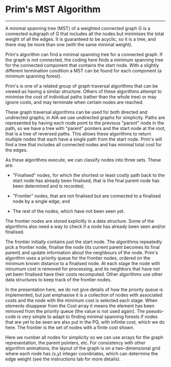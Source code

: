 # Prim's MST Algorithm
---

A minimal spanning tree (MST) of a weighted connected graph G is a connected
subgraph of G that includes all the nodes but minimises the total
weight of all the edges. It is guaranteed to be acyclic, so it is a
tree, and there may be more than one (with the same minimal weight).

Prim's algorithm can find a minimal spanning tree for a connected
graph. If the graph is not connected, the coding here finds a minimum
spanning tree for the connected component that contains the start
node. With a slightly different termination condition a MST can be found
for each component (a minimum spanning forest).

Prim's is one of a related group of graph traversal algorithms that can be viewed as having a similar
structure.
Others of these algorithms attempt to minimise the cost of individual
paths (rather than the whole tree) or may ignore costs, and may
terminate when certain nodes are reached.

These graph traversal algorithms can be used for both directed
and undirected graphs; in AIA we use undirected graphs for simplicity.
Paths are represented by having each node point to the previous
"parent" node in the path, so 
we have a tree with "parent" pointers and the start node at the
root, that is a tree of reversed paths. This allows these algorithms to return
multiple nodes that each have a single path from the start node. 
Prim's will find a tree that includes all connected nodes and has
minimal total cost for the edges. 

As these algorithms execute, we can classify nodes into three sets.
These are:

 
- "Finalised" nodes, for which the shortest or least costly path back to the start node has already
been finalised, that is the final parent node has been determined and is recorded;

- "Frontier" nodes, that are not finalised but are connected to a finalised node by a single edge; and

- The rest of the nodes, which have not been seen yet. 

The frontier nodes are stored explicitly in a data structure.
Some of the algorithms also need a way to check if a node has already been seen and/or finalised.

The frontier initially contains just the start node. The algorithms repeatedly
pick a frontier node, finalise the node (its current parent becomes
its final parent) and update information about the neighbours of the node.
Prim's algorithm uses a priority queue for the frontier nodes, ordered
on the minimum known distance
to a finalised node.  At each stage the node with minumum cost
is removed for processing, and its neighbors that have not yet
been finalised
have their costs recomputed. Other algorithms use other data structures to keep track 
of the frontier nodes.

In the presentation here, we do not give details of how the priority
queue is implemented, but just emphasise it is a collection of nodes
with associated costs and the node with the minimum cost is selected each
stage. When elements disappear from the Cost array it means the element
has been removed from the priority queue (the value is not used again).
The pseudo-code is very simple to adapt to finding minimal spanning
forests if nodes that are yet to be seen are also
put in the PQ, with infinite cost, which we do here. The frontier is the
set of nodes with a finite cost shown.

Here we number all nodes for simplicity so we can use arrays for the graph
representation, the parent pointers, etc.  For consistency
with other algorithm animations, the layout of the graph is on a
two-dimensional grid where each node has (x,y) integer coordinates, which
can determine the edge weight (see the instructions tab for more details).

